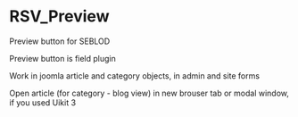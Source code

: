 # RSV_Preview
<p>Preview button for SEBLOD</p>
<p>Preview button is field plugin</p>
<p>Work in joomla article and category objects, in admin and site forms</p>
<p>Open article (for category - blog view) in new brouser tab or modal window, if you used Uikit 3</p>
